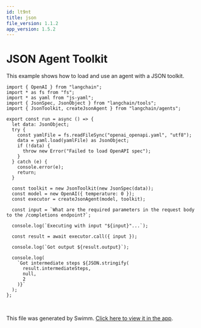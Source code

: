 ```yaml
---
id: lt9nt
title: json
file_version: 1.1.2
app_version: 1.5.2
---
```


# JSON Agent Toolkit

This example shows how to load and use an agent with a JSON toolkit.

```
import { OpenAI } from "langchain";
import * as fs from "fs";
import * as yaml from "js-yaml";
import { JsonSpec, JsonObject } from "langchain/tools";
import { JsonToolkit, createJsonAgent } from "langchain/agents";

export const run = async () => {
  let data: JsonObject;
  try {
    const yamlFile = fs.readFileSync("openai_openapi.yaml", "utf8");
    data = yaml.load(yamlFile) as JsonObject;
    if (!data) {
      throw new Error("Failed to load OpenAPI spec");
    }
  } catch (e) {
    console.error(e);
    return;
  }

  const toolkit = new JsonToolkit(new JsonSpec(data));
  const model = new OpenAI({ temperature: 0 });
  const executor = createJsonAgent(model, toolkit);

  const input = `What are the required parameters in the request body to the /completions endpoint?`;

  console.log(`Executing with input "${input}"...`);

  const result = await executor.call({ input });

  console.log(`Got output ${result.output}`);

  console.log(
    `Got intermediate steps ${JSON.stringify(
      result.intermediateSteps,
      null,
      2
    )}`
  );
};
```

<br/>

This file was generated by Swimm. [Click here to view it in the app](/repos/Z2l0aHViJTNBJTNBbGFuZ2NoYWluanMlM0ElM0FtbWl6dXRhbmk=/docs/lt9nt).
